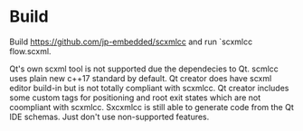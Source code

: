 # Build
Build https://github.com/jp-embedded/scxmlcc and run `scxmlcc flow.scxml.

Qt's own scxml tool is not supported due the dependecies to Qt. scmlcc uses plain new c++17 standard by default. Qt creator does have scxml editor build-in but is not totally compliant with scxmlcc. Qt creator includes some custom tags for positioning and root exit states which are not coompliant with scxmlcc. Sxcxmlcc is still able to generate code from the Qt IDE schemas. Just don't use non-supported features. 
